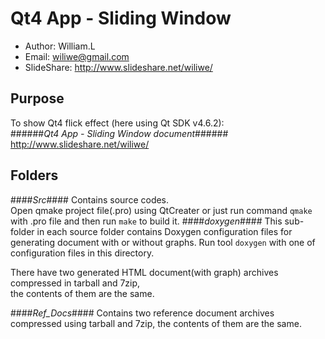 Qt4 App - Sliding Window
====================

* Author: William.L  
* Email: <wiliwe@gmail.com>  
* SlideShare: <http://www.slideshare.net/wiliwe/>  

Purpose
-------
To show Qt4 flick effect (here using Qt SDK v4.6.2):  
######_Qt4 App - Sliding Window document_######
<http://www.slideshare.net/wiliwe/>  

Folders
-------
####_Src_####
  Contains source codes.  
  Open qmake project file(.pro) using QtCreater or just run command `qmake` with .pro file and then run `make` to build it. 
####_doxygen_####
  This sub-folder in each source folder contains Doxygen configuration files for generating document with or without graphs. Run tool `doxygen` with one of configuration files in this directory.  

  There have two generated HTML document(with graph) archives compressed in tarball and 7zip,  
  the contents of them are the same.  

####_Ref_Docs_####
  Contains two reference document archives compressed using tarball and 7zip, the contents of them are the same.
